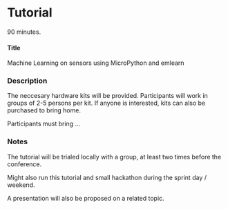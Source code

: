 

# Tutorial
90 minutes.

#### Title
Machine Learning on sensors using MicroPython and emlearn


### Description

The neccesary hardware kits will be provided.
Participants will work in groups of 2-5 persons per kit.
If anyone is interested, kits can also be purchased to bring home.

Participants must bring
...

### Notes

The tutorial will be trialed locally with a group, at least two times before the conference.

Might also run this tutorial and small hackathon during the sprint day / weekend.

A presentation will also be proposed on a related topic.
